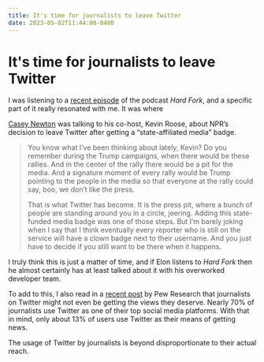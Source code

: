 ```yaml
---
title: It's time for journalists to leave Twitter
date: 2023-05-02T11:44:00-0400
---
```

# It's time for journalists to leave Twitter

I was listening to a [recent episode](https://www.nytimes.com/2023/04/14/podcasts/hard-fork-discord-leaker.html?ref=jeffperry.me) of the podcast _Hard Fork_, and a specific part of it really resonated with me. It was where

[Casey Newton](https://open.substack.com/users/241262-casey-newton?utm_source=mentions) was talking to his co-host, Kevin Roose, about NPR’s decision to leave Twitter after getting a “state-affiliated media” badge.

> You know what I’ve been thinking about lately, Kevin? Do you remember during the Trump campaigns, when there would be these rallies. And in the center of the rally there would be a pit for the media. And a signature moment of every rally would be Trump pointing to the people in the media so that everyone at the rally could say, boo, we don’t like the press.
> 
> That is what Twitter has become. It is the press pit, where a bunch of people are standing around you in a circle, jeering. Adding this state-funded media badge was one of those steps. But I’m barely joking when I say that I think eventually every reporter who is still on the service will have a clown badge next to their username. And you just have to decide if you still want to be there when it happens.

I truly think this is just a matter of time, and if Elon listens to _Hard Fork_ then he almost certainly has at least talked about it with his overworked developer team.

To add to this, I also read in a [recent post](https://www.pewresearch.org/short-reads/2022/06/27/twitter-is-the-go-to-social-media-site-for-u-s-journalists-but-not-for-the-public/?ref=jeffperry.me) by Pew Research that journalists on Twitter might not even be getting the views they deserve. Nearly 70% of journalists use Twitter as one of their top social media platforms. With that in mind, only about 13% of users use Twitter as their means of getting news.

The usage of Twitter by journalists is beyond disproportionate to their actual reach.